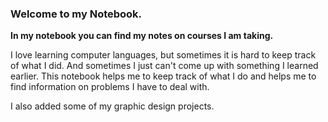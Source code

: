 
### Welcome to my Notebook. 




**In my notebook you can find my notes on courses I am taking.**




I love learning computer languages, but sometimes it is hard to keep track of what I did. And sometimes I just can't come up with something I learned earlier. This notebook helps me to keep track of what I do and helps me to find information on problems I have to deal with. 

I also added some of my graphic design projects. 
